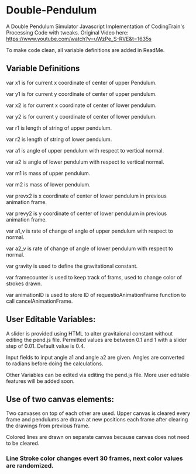 # Double-Pendulum
A Double Pendulum Simulator
Javascript Implementation of CodingTrain's Processing Code with tweaks.
Original Video here: https://www.youtube.com/watch?v=uWzPe_S-RVE&t=1635s

To make code clean, all variable definitions are added in ReadMe.

## Variable Definitions
var x1 is for current x coordinate of center of upper Pendulum.   

var y1 is for current y coordinate of center of upper pendulum.  

var x2 is for current x coordinate of center of lower pendulum.   

var y2 is for current y coordinate of center of lower pendulum.  

var r1 is length of string of upper pendulum.  

var r2 is length of string of lower pendulum.  

var a1 is angle of upper pendulum with respect to vertical normal.

var a2 is angle of lower pendulum with respect to vertical normal.

var m1 is mass of upper pendulum. 

var m2 is mass of lower pendulum.  

var prevx2 is x coordinate of center of lower pendulum in previous animation frame. 

var prevy2 is y coordinate of center of lower pendulum in previous animation frame. 

var a1_v is rate of change of angle of upper pendulum with respect to normal.

var a2_v is rate of change of angle of lower pendulum with respect to normal.

var gravity is used to define the gravitational constant.

var framecounter is used to keep track of frams, used to change color of strokes drawn.

var animationID is used to store ID of requestioAnimationFrame function to call cancelAnimationFrame.

## User Editable Variables:

A slider is provided using HTML to alter gravitaional constant without editing the pend.js file. Permitted values are between 0.1 and 1 with a slider step of 0.01. Default value is 0.4.

Input fields to input angle a1 and angle a2 are given. Angles are converted to radians before doing the calculations.


Other Variables can be edited via editing the pend.js file. More user editable features will be added soon.


## Use of two canvas elements:

Two canvases on top of each other are used. Upper canvas is cleared every frame and pendulums are drawn at new positions each frame after clearing the drawings from previous frame.

Colored lines are drawn on separate canvas because canvas does not need to be cleared.

### Line Stroke color changes evert 30 frames, next color values are randomized.
